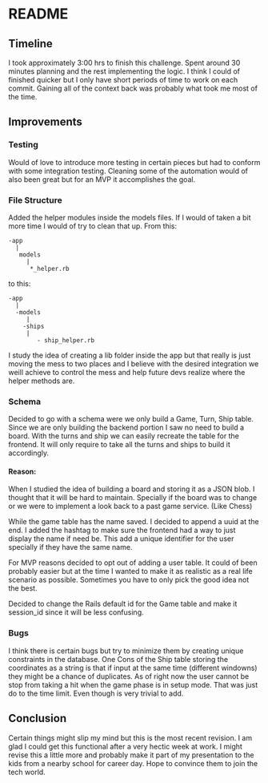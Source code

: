 # README

## Timeline
I took approximately 3:00 hrs to finish this challenge. Spent around 30 minutes planning and the rest implementing the logic. I think I could of finished quicker but I only have short periods of time to work on each commit. Gaining all of the context back was probably what took me most of the time.

## Improvements
### Testing 
  Would of love to introduce more testing in certain pieces but had to conform with some integration testing.
  Cleaning some of the automation would of also been great but for an MVP it accomplishes the goal.
  
### File Structure
  Added the helper modules inside the models files. If I would of taken a bit more time I would of try to clean that up.
  From this:
  ```
  -app
    |
     models
       |
        *_helper.rb
  ```
  to this:
  ```
  -app
    |
    -models
       | 
      -ships
       |
          - ship_helper.rb
  ```
  I study the idea of creating a lib folder inside the app but that really is just moving the mess to two places and I believe with the desired integration we weill achieve to control the mess and help future devs realize where the helper methods are.

### Schema
Decided to go with a schema were we only build a Game, Turn, Ship table.
Since we are only building the backend portion I saw no need to build a board. With the turns and ship we can easily recreate the table for the frontend. It will only require to take all the turns and ships to build it accordingly.
  #### Reason:
   When I studied the idea of building a board and storing it as a JSON blob. I thought that it will be hard to maintain. Specially if the board was to change or    we were to implement a look back to a past game service. (Like Chess)
   
   While the game table has the name saved. I decided to append a uuid at the end. I added the hashtag to make sure the frontend had a way to just display the name if need be. This add a unique identifier for the user specially if they have the same name.
   
   For MVP reasons decided to opt out of adding a user table. It could of been probably easier but at the time I wanted to make it as realistic as a real life scenario as possible. Sometimes you have to only pick the good idea not the best.
   
   Decided to change the Rails default id for the Game table and make it session_id since it will be less confusing.
   
### Bugs
  I think there is certain bugs but try to minimize them by creating unique constraints in the database.
  One Cons of the Ship table storing the coordinates as a string is that if input at the same time (different windowns) they might be a chance of duplicates.
  As of right now the user cannot be stop from taking a hit when the game phase is in setup mode. That was just do to the time limit. Even though is very trivial to add.
  
## Conclusion
  Certain things might slip my mind but this is the most recent revision. I am glad I could get this functional after a very hectic week at work. I might revise this a little more and probably make it part of my presentation to the kids from a nearby school for career day. Hope to convince them to join the tech world.
    
